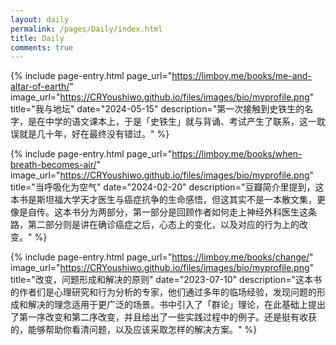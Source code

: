 ```yaml
---
layout: daily
permalink: /pages/Daily/index.html
title: Daily
comments: true
---
```


{% include page-entry.html 
  page_url="https://limboy.me/books/me-and-altar-of-earth/" 
  image_url="https://CRYoushiwo.github.io/files/images/bio/myprofile.png" 
  title="我与地坛" 
  date="2024-05-15" 
  description="第一次接触到史铁生的名字，是在中学的语文课本上，于是「史铁生」就与背诵、考试产生了联系，这一耽误就是几十年，好在最终没有错过。" 
%}

{% include page-entry.html 
  page_url="https://limboy.me/books/when-breath-becomes-air/" 
  image_url="https://CRYoushiwo.github.io/files/images/bio/myprofile.png" 
  title="当呼吸化为空气" 
  date="2024-02-20" 
  description="豆瓣简介里提到，这本书是斯坦福大学天才医生与癌症抗争的生命感悟，但这其实不是一本散文集，更像是自传。这本书分为两部分，第一部分是回顾作者如何走上神经外科医生这条路，第二部分则是讲在确诊癌症之后，心态上的变化，以及对应的行为上的改变。" 
%}

{% include page-entry.html 
  page_url="https://limboy.me/books/change/" 
  image_url="https://CRYoushiwo.github.io/files/images/bio/myprofile.png" 
  title="改变，问题形成和解决的原则" 
  date="2023-07-10" 
  description="这本书的作者们是心理研究和行为分析的专家，他们通过多年的临场经验，发现问题的形成和解决的理念适用于更广泛的场景。书中引入了「群论」理论，在此基础上提出了第一序改变和第二序改变，并且给出了一些实践过程中的例子。还是挺有收获的，能够帮助你看清问题，以及应该采取怎样的解决方案。" 
%}


